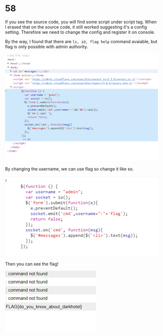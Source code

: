 # 58

If you see the source code, you will find some script under script tag. When I erased that on the source code, it still worked suggesting it's a config setting. Therefore we need to change the config and register it on console.

By the way, I found that there are `ls, id, flag help` command avaiable, but flag is only possible with admin authority. 

![2](img/58_2.PNG)

By changing the username, we can use flag so change it like so.

![1](img/58_0.PNG)

Then you can see the flag!

![2](img/58_1.PNG)
